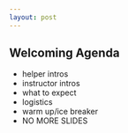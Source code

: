 ```yaml
---
layout: post
---
```


## Welcoming Agenda

- helper intros
- instructor intros
- what to expect
- logistics
- warm up/ice breaker
- NO MORE SLIDES
